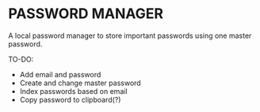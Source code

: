 # PASSWORD MANAGER
A local password manager to store important passwords using one master password.

TO-DO:
* Add email and password
* Create and change master password
* Index passwords based on email
* Copy password to clipboard(?)